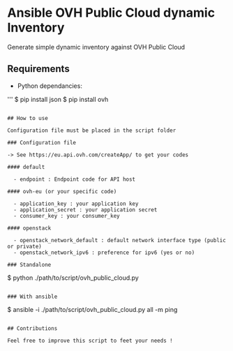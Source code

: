 # Ansible OVH Public Cloud dynamic Inventory

Generate simple dynamic inventory against OVH Public Cloud

## Requirements

  - Python dependancies:

'''
$ pip install json
$ pip install ovh
```

## How to use

Configuration file must be placed in the script folder

### Configuration file

-> See https://eu.api.ovh.com/createApp/ to get your codes

#### default

  - endpoint : Endpoint code for API host

#### ovh-eu (or your specific code)

  - application_key : your application key
  - application_secret : your application secret
  - consumer_key : your consumer_key

#### openstack

  - openstack_network_default : default network interface type (public or private)
  - openstack_network_ipv6 : preference for ipv6 (yes or no)

### Standalone

```
$ python ./path/to/script/ovh_public_cloud.py
```

### With ansible

```
$ ansible -i ./path/to/script/ovh_public_cloud.py all -m ping
```

## Contributions

Feel free to improve this script to feet your needs !
